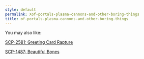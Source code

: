 ```yaml
---
style: default
permalink: Xof-portals-plasma-cannons-and-other-boring-things
title: of-portals-plasma-cannons-and-other-boring-things
---
```

You may also like:

[SCP-2581: Greeting Card Rapture](http://scp-wiki.net/scp-2581)

[SCP-1487: Beautiful Bones](http://scp-wiki.net/scp-1487)
